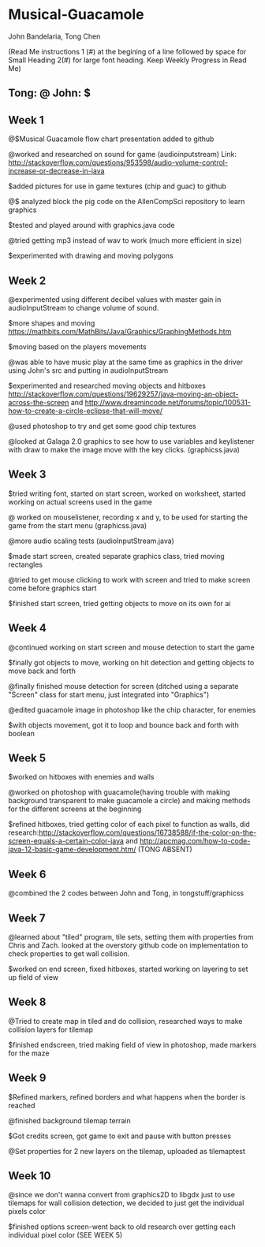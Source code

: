# Musical-Guacamole
John Bandelaria, Tong Chen

(Read Me instructions 1 (#) at the begining of a line followed by space for Small Heading 2(#) for large font heading. Keep Weekly Progress in Read Me)

## Tong: @   John: $

## Week 1
@$Musical Guacamole flow chart presentation added to github

@worked and researched on sound for game (audioinputstream)
 Link: http://stackoverflow.com/questions/953598/audio-volume-control-increase-or-decrease-in-java

$added pictures for use in game textures (chip and guac) to github

@$ analyzed block the pig code on the AllenCompSci repository to learn graphics

$tested and played around with graphics.java code 

@tried getting mp3 instead of wav to work (much more efficient in size)

$experimented with drawing and moving polygons 

## Week 2 

@experimented using different decibel values with master gain in audioInputStream to change volume of sound.

$more shapes and moving https://mathbits.com/MathBits/Java/Graphics/GraphingMethods.htm 

$moving based on the players movements

@was able to have music play at the same time as graphics in the driver using John's src and putting in audioInputStream

$experimented and researched moving objects and hitboxes http://stackoverflow.com/questions/19629257/java-moving-an-object-across-the-screen and http://www.dreamincode.net/forums/topic/100531-how-to-create-a-circle-eclipse-that-will-move/

@used photoshop to try and get some good chip textures

@looked at Galaga 2.0 graphics to see how to use variables and keylistener with draw to make the image move with the key clicks. (graphicss.java)

## Week 3

$tried writing font, started on start screen, worked on worksheet, started working on actual screens used in the game

@ worked on mouselistener, recording x and y, to be used for starting the game from the start menu (graphicss.java)

@more audio scaling tests (audioInputStream.java)

$made start screen, created separate graphics class, tried moving rectangles

@tried to get mouse clicking to work with screen and tried to make screen come before graphics start

$finished start screen, tried getting objects to move on its own for ai

## Week 4

@continued working on start screen and mouse detection to start the game

$finally got objects to move, working on hit detection and getting objects to move back and forth

@finally finished mouse detection for screen (ditched using a separate "Screen" class for start menu, just integrated into "Graphics")

@edited guacamole image in photoshop like the chip character, for enemies

$with objects movement, got it to loop and bounce back and forth with boolean

## Week 5

$worked on hitboxes with enemies and walls

@worked on photoshop with guacamole(having trouble with making background transparent to make guacamole a circle) and making methods for the different screens at the beginning

$refined hitboxes, tried getting color of each pixel to function as walls, did research:http://stackoverflow.com/questions/16738588/if-the-color-on-the-screen-equals-a-certain-color-java and http://apcmag.com/how-to-code-java-12-basic-game-development.htm/ (TONG ABSENT)

## Week 6

@combined the 2 codes between John and Tong, in tongstuff/graphicss

## Week 7

@learned about "tiled" program, tile sets, setting them with properties from Chris and Zach. looked at the overstory github code on implementation to check properties to get wall collision.

$worked on end screen, fixed hitboxes, started working on layering to set up field of view

## Week 8

@Tried to create map in tiled and do collision, researched ways to make collision layers for tilemap

$finished endscreen, tried making field of view in photoshop, made markers for the maze

## Week 9

$Refined markers, refined borders and what happens when the border is reached

@finished background tilemap terrain

$Got credits screen, got game to exit and pause with button presses

@Set properties for 2 new layers on the tilemap, uploaded as tilemaptest

## Week 10

@since we don't wanna convert from graphics2D to libgdx just to use tilemaps for wall collision detection, we decided to just get the individual pixels color

$finished options screen-went back to old research over getting each individual pixel color (SEE WEEK 5)
